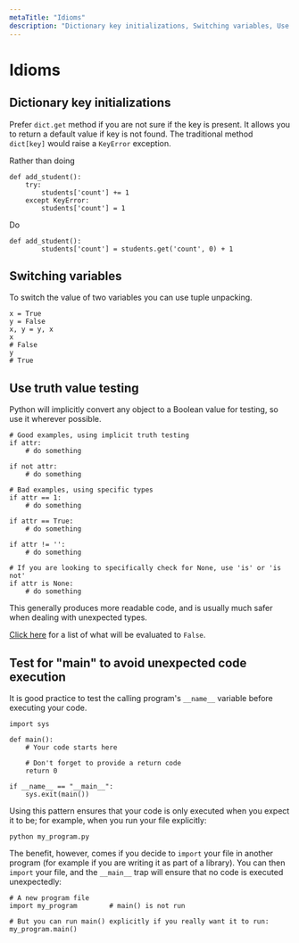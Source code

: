 ```yaml
---
metaTitle: "Idioms"
description: "Dictionary key initializations, Switching variables, Use truth value testing, Test for __main__ to avoid unexpected code execution"
---
```


# Idioms



## Dictionary key initializations


Prefer `dict.get` method if you are not sure if the key is present. It allows you to return a default value if key is not found. The traditional method `dict[key]` would raise a `KeyError` exception.

Rather than doing

```
def add_student():
    try:
        students['count'] += 1
    except KeyError:
        students['count'] = 1

```

Do

```
def add_student():
        students['count'] = students.get('count', 0) + 1

```



## Switching variables


To switch the value of two variables you can use tuple unpacking.

```
x = True 
y = False 
x, y = y, x 
x
# False 
y
# True

```



## Use truth value testing


Python will implicitly convert any object to a Boolean value for testing, so use it wherever possible.

```
# Good examples, using implicit truth testing
if attr:
    # do something

if not attr:
    # do something

# Bad examples, using specific types
if attr == 1:
    # do something

if attr == True:
    # do something

if attr != '':
    # do something

# If you are looking to specifically check for None, use 'is' or 'is not'
if attr is None:
    # do something

```

This generally produces more readable code, and is usually much safer when dealing with unexpected types.

[Click here](https://docs.python.org/3/library/stdtypes.html#truth-value-testing) for a list of what will be evaluated to `False`.



## Test for "__main__" to avoid unexpected code execution


It is good practice to test the calling program's `__name__` variable before executing your code.

```
import sys

def main():
    # Your code starts here

    # Don't forget to provide a return code
    return 0

if __name__ == "__main__":
    sys.exit(main())

```

Using this pattern ensures that your code is only executed when you expect it to be; for example, when you run your file explicitly:

```
python my_program.py

```

The benefit, however, comes if you decide to `import` your file in another program (for example if you are writing it as part of a library). You can then `import` your file, and the `__main__` trap will ensure that no code is executed unexpectedly:

```
# A new program file
import my_program        # main() is not run

# But you can run main() explicitly if you really want it to run:
my_program.main()

```

